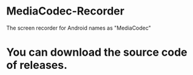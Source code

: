# MediaCodec-Recorder
The screen recorder for Android names as "MediaCodec"
# You can download the source code of releases.
